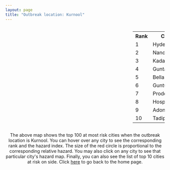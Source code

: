 ```yaml
---
layout: page
title: "Outbreak location: Kurnool"
---
```

<div style="width: 100%; overflow: auto;">
<div style="width: 75%; float: left;">
<div id="mapid">
<script src="https://buda-magenta.github.io/hazard_map/load_map.js"></script>

<script>
var marker_outbreak = L.marker([15.830925, 78.042537],{"autoPan": true}).addTo(map); marker_outbreak.bindTooltip("Kurnool").openTooltip();

var circle_1 = L.circle([17.388786, 78.461065], {"pane": "markerPane", "color": "red", "fill": true, "fillOpacity": 0.2, "fillRule": "evenodd", "lineCap": "round", "lineJoin": "round", "opacity": 1.0, "radius": 150540, "stroke": true, "weight": 3}).addTo(map);
circle_1.bindTooltip("Hyderabad<br>rank: 1<br>hazard index: 0.150541")
circle_1.bindPopup('<a href="https://buda-magenta.github.io/hazard_map/Hyderabad">Hyderabad</a>')

var circle_2 = L.circle([15.475377, 78.478558], {"pane": "markerPane", "color": "red", "fill": true, "fillOpacity": 0.2, "fillRule": "evenodd", "lineCap": "round", "lineJoin": "round", "opacity": 1.0, "radius": 49987, "stroke": true, "weight": 3}).addTo(map);
circle_2.bindTooltip("Nandyal<br>rank: 2<br>hazard index: 0.049987")
circle_2.bindPopup('<a href="https://buda-magenta.github.io/hazard_map/Nandyal">Nandyal</a>')

var circle_3 = L.circle([14.475294, 78.821686], {"pane": "markerPane", "color": "red", "fill": true, "fillOpacity": 0.2, "fillRule": "evenodd", "lineCap": "round", "lineJoin": "round", "opacity": 1.0, "radius": 38745, "stroke": true, "weight": 3}).addTo(map);
circle_3.bindTooltip("Kadapa<br>rank: 3<br>hazard index: 0.038746")
circle_3.bindPopup('<a href="https://buda-magenta.github.io/hazard_map/Kadapa">Kadapa</a>')

var circle_4 = L.circle([15.119651, 77.455290], {"pane": "markerPane", "color": "red", "fill": true, "fillOpacity": 0.2, "fillRule": "evenodd", "lineCap": "round", "lineJoin": "round", "opacity": 1.0, "radius": 34670, "stroke": true, "weight": 3}).addTo(map);
circle_4.bindTooltip("Guntakal<br>rank: 4<br>hazard index: 0.034670")
circle_4.bindPopup('<a href="https://buda-magenta.github.io/hazard_map/Guntakal">Guntakal</a>')

var circle_5 = L.circle([15.143395, 76.919388], {"pane": "markerPane", "color": "red", "fill": true, "fillOpacity": 0.2, "fillRule": "evenodd", "lineCap": "round", "lineJoin": "round", "opacity": 1.0, "radius": 14728, "stroke": true, "weight": 3}).addTo(map);
circle_5.bindTooltip("Bellary<br>rank: 5<br>hazard index: 0.014728")
circle_5.bindPopup('<a href="https://buda-magenta.github.io/hazard_map/Bellary">Bellary</a>')

var circle_6 = L.circle([16.291519, 80.454159], {"pane": "markerPane", "color": "red", "fill": true, "fillOpacity": 0.2, "fillRule": "evenodd", "lineCap": "round", "lineJoin": "round", "opacity": 1.0, "radius": 7791, "stroke": true, "weight": 3}).addTo(map);
circle_6.bindTooltip("Guntur<br>rank: 6<br>hazard index: 0.007791")
circle_6.bindPopup('<a href="https://buda-magenta.github.io/hazard_map/Guntur">Guntur</a>')

var circle_7 = L.circle([14.752266, 78.548552], {"pane": "markerPane", "color": "red", "fill": true, "fillOpacity": 0.2, "fillRule": "evenodd", "lineCap": "round", "lineJoin": "round", "opacity": 1.0, "radius": 7395, "stroke": true, "weight": 3}).addTo(map);
circle_7.bindTooltip("Proddatur<br>rank: 7<br>hazard index: 0.007396")
circle_7.bindPopup('<a href="https://buda-magenta.github.io/hazard_map/Proddatur">Proddatur</a>')

var circle_8 = L.circle([15.266493, 76.387230], {"pane": "markerPane", "color": "red", "fill": true, "fillOpacity": 0.2, "fillRule": "evenodd", "lineCap": "round", "lineJoin": "round", "opacity": 1.0, "radius": 7341, "stroke": true, "weight": 3}).addTo(map);
circle_8.bindTooltip("Hospet<br>rank: 8<br>hazard index: 0.007342")
circle_8.bindPopup('<a href="https://buda-magenta.github.io/hazard_map/Hospet">Hospet</a>')

var circle_9 = L.circle([15.631900, 77.275900], {"pane": "markerPane", "color": "red", "fill": true, "fillOpacity": 0.2, "fillRule": "evenodd", "lineCap": "round", "lineJoin": "round", "opacity": 1.0, "radius": 6691, "stroke": true, "weight": 3}).addTo(map);
circle_9.bindTooltip("Adoni<br>rank: 9<br>hazard index: 0.006692")
circle_9.bindPopup('<a href="https://buda-magenta.github.io/hazard_map/Adoni">Adoni</a>')

var circle_10 = L.circle([14.906956, 78.009707], {"pane": "markerPane", "color": "red", "fill": true, "fillOpacity": 0.2, "fillRule": "evenodd", "lineCap": "round", "lineJoin": "round", "opacity": 1.0, "radius": 5769, "stroke": true, "weight": 3}).addTo(map);
circle_10.bindTooltip("Tadipatri<br>rank: 10<br>hazard index: 0.005769")
circle_10.bindPopup('<a href="https://buda-magenta.github.io/hazard_map/Tadipatri">Tadipatri</a>')

var circle_11 = L.circle([13.631637, 79.423171], {"pane": "markerPane", "color": "red", "fill": true, "fillOpacity": 0.2, "fillRule": "evenodd", "lineCap": "round", "lineJoin": "round", "opacity": 1.0, "radius": 5391, "stroke": true, "weight": 3}).addTo(map);
circle_11.bindTooltip("Tirupati<br>rank: 11<br>hazard index: 0.005392")
circle_11.bindPopup('<a href="https://buda-magenta.github.io/hazard_map/Tirupati">Tirupati</a>')

var circle_12 = L.circle([16.743454, 77.992319], {"pane": "markerPane", "color": "red", "fill": true, "fillOpacity": 0.2, "fillRule": "evenodd", "lineCap": "round", "lineJoin": "round", "opacity": 1.0, "radius": 5125, "stroke": true, "weight": 3}).addTo(map);
circle_12.bindTooltip("Mahbubnagar<br>rank: 12<br>hazard index: 0.005126")
circle_12.bindPopup('<a href="https://buda-magenta.github.io/hazard_map/Mahbubnagar">Mahbubnagar</a>')

var circle_13 = L.circle([12.979120, 77.591300], {"pane": "markerPane", "color": "red", "fill": true, "fillOpacity": 0.2, "fillRule": "evenodd", "lineCap": "round", "lineJoin": "round", "opacity": 1.0, "radius": 5119, "stroke": true, "weight": 3}).addTo(map);
circle_13.bindTooltip("Bangalore<br>rank: 13<br>hazard index: 0.005119")
circle_13.bindPopup('<a href="https://buda-magenta.github.io/hazard_map/Bangalore">Bangalore</a>')

var circle_14 = L.circle([14.654623, 77.556260], {"pane": "markerPane", "color": "red", "fill": true, "fillOpacity": 0.2, "fillRule": "evenodd", "lineCap": "round", "lineJoin": "round", "opacity": 1.0, "radius": 3892, "stroke": true, "weight": 3}).addTo(map);
circle_14.bindTooltip("Anantapur<br>rank: 14<br>hazard index: 0.003892")
circle_14.bindPopup('<a href="https://buda-magenta.github.io/hazard_map/Anantapur">Anantapur</a>')

var circle_15 = L.circle([15.431506, 76.532774], {"pane": "markerPane", "color": "red", "fill": true, "fillOpacity": 0.2, "fillRule": "evenodd", "lineCap": "round", "lineJoin": "round", "opacity": 1.0, "radius": 3522, "stroke": true, "weight": 3}).addTo(map);
circle_15.bindTooltip("Gangawati<br>rank: 15<br>hazard index: 0.003523")
circle_15.bindPopup('<a href="https://buda-magenta.github.io/hazard_map/Gangawati">Gangawati</a>')

var circle_16 = L.circle([17.980609, 79.598212], {"pane": "markerPane", "color": "red", "fill": true, "fillOpacity": 0.2, "fillRule": "evenodd", "lineCap": "round", "lineJoin": "round", "opacity": 1.0, "radius": 3287, "stroke": true, "weight": 3}).addTo(map);
circle_16.bindTooltip("Warangal<br>rank: 16<br>hazard index: 0.003287")
circle_16.bindPopup('<a href="https://buda-magenta.github.io/hazard_map/Warangal">Warangal</a>')

var circle_17 = L.circle([19.075990, 72.877393], {"pane": "markerPane", "color": "red", "fill": true, "fillOpacity": 0.2, "fillRule": "evenodd", "lineCap": "round", "lineJoin": "round", "opacity": 1.0, "radius": 3022, "stroke": true, "weight": 3}).addTo(map);
circle_17.bindTooltip("Mumbai<br>rank: 17<br>hazard index: 0.003022")
circle_17.bindPopup('<a href="https://buda-magenta.github.io/hazard_map/Mumbai">Mumbai</a>')

var circle_18 = L.circle([17.166667, 77.083333], {"pane": "markerPane", "color": "red", "fill": true, "fillOpacity": 0.2, "fillRule": "evenodd", "lineCap": "round", "lineJoin": "round", "opacity": 1.0, "radius": 2900, "stroke": true, "weight": 3}).addTo(map);
circle_18.bindTooltip("Gulbarga<br>rank: 18<br>hazard index: 0.002900")
circle_18.bindPopup('<a href="https://buda-magenta.github.io/hazard_map/Gulbarga">Gulbarga</a>')

var circle_19 = L.circle([13.083694, 80.270186], {"pane": "markerPane", "color": "red", "fill": true, "fillOpacity": 0.2, "fillRule": "evenodd", "lineCap": "round", "lineJoin": "round", "opacity": 1.0, "radius": 2692, "stroke": true, "weight": 3}).addTo(map);
circle_19.bindTooltip("Chennai<br>rank: 19<br>hazard index: 0.002693")
circle_19.bindPopup('<a href="https://buda-magenta.github.io/hazard_map/Chennai">Chennai</a>')

var circle_20 = L.circle([16.508759, 80.618510], {"pane": "markerPane", "color": "red", "fill": true, "fillOpacity": 0.2, "fillRule": "evenodd", "lineCap": "round", "lineJoin": "round", "opacity": 1.0, "radius": 2673, "stroke": true, "weight": 3}).addTo(map);
circle_20.bindTooltip("Vijayawada<br>rank: 20<br>hazard index: 0.002674")
circle_20.bindPopup('<a href="https://buda-magenta.github.io/hazard_map/Vijayawada">Vijayawada</a>')

var circle_21 = L.circle([16.083333, 77.166667], {"pane": "markerPane", "color": "red", "fill": true, "fillOpacity": 0.2, "fillRule": "evenodd", "lineCap": "round", "lineJoin": "round", "opacity": 1.0, "radius": 2648, "stroke": true, "weight": 3}).addTo(map);
circle_21.bindTooltip("Raichur<br>rank: 21<br>hazard index: 0.002648")
circle_21.bindPopup('<a href="https://buda-magenta.github.io/hazard_map/Raichur">Raichur</a>')

var circle_22 = L.circle([28.651718, 77.221939], {"pane": "markerPane", "color": "red", "fill": true, "fillOpacity": 0.2, "fillRule": "evenodd", "lineCap": "round", "lineJoin": "round", "opacity": 1.0, "radius": 2604, "stroke": true, "weight": 3}).addTo(map);
circle_22.bindTooltip("Delhi<br>rank: 22<br>hazard index: 0.002605")
circle_22.bindPopup('<a href="https://buda-magenta.github.io/hazard_map/Delhi">Delhi</a>')

var circle_23 = L.circle([26.055318, 82.993139], {"pane": "markerPane", "color": "red", "fill": true, "fillOpacity": 0.2, "fillRule": "evenodd", "lineCap": "round", "lineJoin": "round", "opacity": 1.0, "radius": 2520, "stroke": true, "weight": 3}).addTo(map);
circle_23.bindTooltip("Nizamabad<br>rank: 23<br>hazard index: 0.002521")
circle_23.bindPopup('<a href="https://buda-magenta.github.io/hazard_map/Nizamabad">Nizamabad</a>')

var circle_24 = L.circle([14.422347, 77.720069], {"pane": "markerPane", "color": "red", "fill": true, "fillOpacity": 0.2, "fillRule": "evenodd", "lineCap": "round", "lineJoin": "round", "opacity": 1.0, "radius": 2080, "stroke": true, "weight": 3}).addTo(map);
circle_24.bindTooltip("Dharmavaram<br>rank: 24<br>hazard index: 0.002081")
circle_24.bindPopup('<a href="https://buda-magenta.github.io/hazard_map/Dharmavaram">Dharmavaram</a>')

var circle_25 = L.circle([17.723128, 83.301284], {"pane": "markerPane", "color": "red", "fill": true, "fillOpacity": 0.2, "fillRule": "evenodd", "lineCap": "round", "lineJoin": "round", "opacity": 1.0, "radius": 2059, "stroke": true, "weight": 3}).addTo(map);
circle_25.bindTooltip("Visakhapatnam<br>rank: 25<br>hazard index: 0.002059")
circle_25.bindPopup('<a href="https://buda-magenta.github.io/hazard_map/Visakhapatnam">Visakhapatnam</a>')

var circle_26 = L.circle([18.761516, 79.478785], {"pane": "markerPane", "color": "red", "fill": true, "fillOpacity": 0.2, "fillRule": "evenodd", "lineCap": "round", "lineJoin": "round", "opacity": 1.0, "radius": 1827, "stroke": true, "weight": 3}).addTo(map);
circle_26.bindTooltip("Ramagundam<br>rank: 26<br>hazard index: 0.001827")
circle_26.bindPopup('<a href="https://buda-magenta.github.io/hazard_map/Ramagundam">Ramagundam</a>')

var circle_27 = L.circle([14.449372, 79.987376], {"pane": "markerPane", "color": "red", "fill": true, "fillOpacity": 0.2, "fillRule": "evenodd", "lineCap": "round", "lineJoin": "round", "opacity": 1.0, "radius": 1733, "stroke": true, "weight": 3}).addTo(map);
circle_27.bindTooltip("Nellore<br>rank: 27<br>hazard index: 0.001733")
circle_27.bindPopup('<a href="https://buda-magenta.github.io/hazard_map/Nellore">Nellore</a>')

var circle_28 = L.circle([16.857964, 79.217494], {"pane": "markerPane", "color": "red", "fill": true, "fillOpacity": 0.2, "fillRule": "evenodd", "lineCap": "round", "lineJoin": "round", "opacity": 1.0, "radius": 1650, "stroke": true, "weight": 3}).addTo(map);
circle_28.bindTooltip("Nalgonda<br>rank: 28<br>hazard index: 0.001651")
circle_28.bindPopup('<a href="https://buda-magenta.github.io/hazard_map/Nalgonda">Nalgonda</a>')

var circle_29 = L.circle([17.910400, 77.519900], {"pane": "markerPane", "color": "red", "fill": true, "fillOpacity": 0.2, "fillRule": "evenodd", "lineCap": "round", "lineJoin": "round", "opacity": 1.0, "radius": 1500, "stroke": true, "weight": 3}).addTo(map);
circle_29.bindTooltip("Bidar<br>rank: 29<br>hazard index: 0.001500")
circle_29.bindPopup('<a href="https://buda-magenta.github.io/hazard_map/Bidar">Bidar</a>')

var circle_30 = L.circle([16.238924, 80.047288], {"pane": "markerPane", "color": "red", "fill": true, "fillOpacity": 0.2, "fillRule": "evenodd", "lineCap": "round", "lineJoin": "round", "opacity": 1.0, "radius": 1391, "stroke": true, "weight": 3}).addTo(map);
circle_30.bindTooltip("Narasaraopet<br>rank: 30<br>hazard index: 0.001391")
circle_30.bindPopup('<a href="https://buda-magenta.github.io/hazard_map/Narasaraopet">Narasaraopet</a>')

var circle_31 = L.circle([13.160105, 79.155551], {"pane": "markerPane", "color": "red", "fill": true, "fillOpacity": 0.2, "fillRule": "evenodd", "lineCap": "round", "lineJoin": "round", "opacity": 1.0, "radius": 1288, "stroke": true, "weight": 3}).addTo(map);
circle_31.bindTooltip("Chittoor<br>rank: 31<br>hazard index: 0.001288")
circle_31.bindPopup('<a href="https://buda-magenta.github.io/hazard_map/Chittoor">Chittoor</a>')

var circle_32 = L.circle([19.169335, 77.311013], {"pane": "markerPane", "color": "red", "fill": true, "fillOpacity": 0.2, "fillRule": "evenodd", "lineCap": "round", "lineJoin": "round", "opacity": 1.0, "radius": 1277, "stroke": true, "weight": 3}).addTo(map);
circle_32.bindTooltip("Nanded Waghala<br>rank: 32<br>hazard index: 0.001278")
circle_32.bindPopup('<a href="https://buda-magenta.github.io/hazard_map/Nanded_Waghala">Nanded Waghala</a>')

var circle_33 = L.circle([15.426365, 75.630079], {"pane": "markerPane", "color": "red", "fill": true, "fillOpacity": 0.2, "fillRule": "evenodd", "lineCap": "round", "lineJoin": "round", "opacity": 1.0, "radius": 1277, "stroke": true, "weight": 3}).addTo(map);
circle_33.bindTooltip("Gadag<br>rank: 33<br>hazard index: 0.001277")
circle_33.bindPopup('<a href="https://buda-magenta.github.io/hazard_map/Gadag">Gadag</a>')

var circle_34 = L.circle([16.870988, 79.561398], {"pane": "markerPane", "color": "red", "fill": true, "fillOpacity": 0.2, "fillRule": "evenodd", "lineCap": "round", "lineJoin": "round", "opacity": 1.0, "radius": 1268, "stroke": true, "weight": 3}).addTo(map);
circle_34.bindTooltip("Miryalaguda<br>rank: 34<br>hazard index: 0.001268")
circle_34.bindPopup('<a href="https://buda-magenta.github.io/hazard_map/Miryalaguda">Miryalaguda</a>')

var circle_35 = L.circle([22.541418, 88.357691], {"pane": "markerPane", "color": "red", "fill": true, "fillOpacity": 0.2, "fillRule": "evenodd", "lineCap": "round", "lineJoin": "round", "opacity": 1.0, "radius": 1230, "stroke": true, "weight": 3}).addTo(map);
circle_35.bindTooltip("Kolkata<br>rank: 35<br>hazard index: 0.001231")
circle_35.bindPopup('<a href="https://buda-magenta.github.io/hazard_map/Kolkata">Kolkata</a>')

var circle_36 = L.circle([16.094950, 80.165878], {"pane": "markerPane", "color": "red", "fill": true, "fillOpacity": 0.2, "fillRule": "evenodd", "lineCap": "round", "lineJoin": "round", "opacity": 1.0, "radius": 1214, "stroke": true, "weight": 3}).addTo(map);
circle_36.bindTooltip("Chilakaluripet<br>rank: 36<br>hazard index: 0.001215")
circle_36.bindPopup('<a href="https://buda-magenta.github.io/hazard_map/Chilakaluripet">Chilakaluripet</a>')

var circle_37 = L.circle([18.521428, 73.854454], {"pane": "markerPane", "color": "red", "fill": true, "fillOpacity": 0.2, "fillRule": "evenodd", "lineCap": "round", "lineJoin": "round", "opacity": 1.0, "radius": 1052, "stroke": true, "weight": 3}).addTo(map);
circle_37.bindTooltip("Pune<br>rank: 37<br>hazard index: 0.001053")
circle_37.bindPopup('<a href="https://buda-magenta.github.io/hazard_map/Pune">Pune</a>')

var circle_38 = L.circle([18.434644, 79.132265], {"pane": "markerPane", "color": "red", "fill": true, "fillOpacity": 0.2, "fillRule": "evenodd", "lineCap": "round", "lineJoin": "round", "opacity": 1.0, "radius": 953, "stroke": true, "weight": 3}).addTo(map);
circle_38.bindTooltip("Karimnagar<br>rank: 38<br>hazard index: 0.000953")
circle_38.bindPopup('<a href="https://buda-magenta.github.io/hazard_map/Karimnagar">Karimnagar</a>')

var circle_39 = L.circle([17.849907, 75.276320], {"pane": "markerPane", "color": "red", "fill": true, "fillOpacity": 0.2, "fillRule": "evenodd", "lineCap": "round", "lineJoin": "round", "opacity": 1.0, "radius": 783, "stroke": true, "weight": 3}).addTo(map);
circle_39.bindTooltip("Solapur<br>rank: 39<br>hazard index: 0.000784")
circle_39.bindPopup('<a href="https://buda-magenta.github.io/hazard_map/Solapur">Solapur</a>')

var circle_40 = L.circle([16.237773, 80.646422], {"pane": "markerPane", "color": "red", "fill": true, "fillOpacity": 0.2, "fillRule": "evenodd", "lineCap": "round", "lineJoin": "round", "opacity": 1.0, "radius": 778, "stroke": true, "weight": 3}).addTo(map);
circle_40.bindTooltip("Tenali<br>rank: 40<br>hazard index: 0.000778")
circle_40.bindPopup('<a href="https://buda-magenta.github.io/hazard_map/Tenali">Tenali</a>')

var circle_41 = L.circle([13.573260, 78.479146], {"pane": "markerPane", "color": "red", "fill": true, "fillOpacity": 0.2, "fillRule": "evenodd", "lineCap": "round", "lineJoin": "round", "opacity": 1.0, "radius": 762, "stroke": true, "weight": 3}).addTo(map);
circle_41.bindTooltip("Madanapalle<br>rank: 41<br>hazard index: 0.000763")
circle_41.bindPopup('<a href="https://buda-magenta.github.io/hazard_map/Madanapalle">Madanapalle</a>')

var circle_42 = L.circle([19.290314, 76.602903], {"pane": "markerPane", "color": "red", "fill": true, "fillOpacity": 0.2, "fillRule": "evenodd", "lineCap": "round", "lineJoin": "round", "opacity": 1.0, "radius": 701, "stroke": true, "weight": 3}).addTo(map);
circle_42.bindTooltip("Parbhani<br>rank: 42<br>hazard index: 0.000701")
circle_42.bindPopup('<a href="https://buda-magenta.github.io/hazard_map/Parbhani">Parbhani</a>')

var circle_43 = L.circle([17.500000, 80.333333], {"pane": "markerPane", "color": "red", "fill": true, "fillOpacity": 0.2, "fillRule": "evenodd", "lineCap": "round", "lineJoin": "round", "opacity": 1.0, "radius": 681, "stroke": true, "weight": 3}).addTo(map);
circle_43.bindTooltip("Khammam<br>rank: 43<br>hazard index: 0.000682")
circle_43.bindPopup('<a href="https://buda-magenta.github.io/hazard_map/Khammam">Khammam</a>')

var circle_44 = L.circle([20.266777, 85.843559], {"pane": "markerPane", "color": "red", "fill": true, "fillOpacity": 0.2, "fillRule": "evenodd", "lineCap": "round", "lineJoin": "round", "opacity": 1.0, "radius": 629, "stroke": true, "weight": 3}).addTo(map);
circle_44.bindTooltip("Bhubaneswar<br>rank: 44<br>hazard index: 0.000630")
circle_44.bindPopup('<a href="https://buda-magenta.github.io/hazard_map/Bhubaneswar">Bhubaneswar</a>')

var circle_45 = L.circle([23.021624, 72.579707], {"pane": "markerPane", "color": "red", "fill": true, "fillOpacity": 0.2, "fillRule": "evenodd", "lineCap": "round", "lineJoin": "round", "opacity": 1.0, "radius": 607, "stroke": true, "weight": 3}).addTo(map);
circle_45.bindTooltip("Ahmedabad<br>rank: 45<br>hazard index: 0.000607")
circle_45.bindPopup('<a href="https://buda-magenta.github.io/hazard_map/Ahmedabad">Ahmedabad</a>')

var circle_46 = L.circle([11.664300, 78.146000], {"pane": "markerPane", "color": "red", "fill": true, "fillOpacity": 0.2, "fillRule": "evenodd", "lineCap": "round", "lineJoin": "round", "opacity": 1.0, "radius": 596, "stroke": true, "weight": 3}).addTo(map);
circle_46.bindTooltip("Salem<br>rank: 46<br>hazard index: 0.000597")
circle_46.bindPopup('<a href="https://buda-magenta.github.io/hazard_map/Salem">Salem</a>')

var circle_47 = L.circle([17.005045, 81.780473], {"pane": "markerPane", "color": "red", "fill": true, "fillOpacity": 0.2, "fillRule": "evenodd", "lineCap": "round", "lineJoin": "round", "opacity": 1.0, "radius": 584, "stroke": true, "weight": 3}).addTo(map);
circle_47.bindTooltip("Rajahmundry<br>rank: 47<br>hazard index: 0.000585")
circle_47.bindPopup('<a href="https://buda-magenta.github.io/hazard_map/Rajahmundry">Rajahmundry</a>')

var circle_48 = L.circle([15.398403, 73.812918], {"pane": "markerPane", "color": "red", "fill": true, "fillOpacity": 0.2, "fillRule": "evenodd", "lineCap": "round", "lineJoin": "round", "opacity": 1.0, "radius": 483, "stroke": true, "weight": 3}).addTo(map);
circle_48.bindTooltip("Vasco Da Gama<br>rank: 48<br>hazard index: 0.000484")
circle_48.bindPopup('<a href="https://buda-magenta.github.io/hazard_map/Vasco_Da_Gama">Vasco Da Gama</a>')

var circle_49 = L.circle([14.226644, 76.400512], {"pane": "markerPane", "color": "red", "fill": true, "fillOpacity": 0.2, "fillRule": "evenodd", "lineCap": "round", "lineJoin": "round", "opacity": 1.0, "radius": 483, "stroke": true, "weight": 3}).addTo(map);
circle_49.bindTooltip("Chitradurga<br>rank: 49<br>hazard index: 0.000483")
circle_49.bindPopup('<a href="https://buda-magenta.github.io/hazard_map/Chitradurga">Chitradurga</a>')

var circle_50 = L.circle([9.926115, 78.114098], {"pane": "markerPane", "color": "red", "fill": true, "fillOpacity": 0.2, "fillRule": "evenodd", "lineCap": "round", "lineJoin": "round", "opacity": 1.0, "radius": 471, "stroke": true, "weight": 3}).addTo(map);
circle_50.bindTooltip("Madurai<br>rank: 50<br>hazard index: 0.000471")
circle_50.bindPopup('<a href="https://buda-magenta.github.io/hazard_map/Madurai">Madurai</a>')

var circle_51 = L.circle([21.149813, 79.082056], {"pane": "markerPane", "color": "red", "fill": true, "fillOpacity": 0.2, "fillRule": "evenodd", "lineCap": "round", "lineJoin": "round", "opacity": 1.0, "radius": 456, "stroke": true, "weight": 3}).addTo(map);
circle_51.bindTooltip("Nagpur<br>rank: 51<br>hazard index: 0.000456")
circle_51.bindPopup('<a href="https://buda-magenta.github.io/hazard_map/Nagpur">Nagpur</a>')

var circle_52 = L.circle([19.918233, 75.868625], {"pane": "markerPane", "color": "red", "fill": true, "fillOpacity": 0.2, "fillRule": "evenodd", "lineCap": "round", "lineJoin": "round", "opacity": 1.0, "radius": 445, "stroke": true, "weight": 3}).addTo(map);
circle_52.bindTooltip("Jalna<br>rank: 52<br>hazard index: 0.000446")
circle_52.bindPopup('<a href="https://buda-magenta.github.io/hazard_map/Jalna">Jalna</a>')

var circle_53 = L.circle([26.915458, 75.818982], {"pane": "markerPane", "color": "red", "fill": true, "fillOpacity": 0.2, "fillRule": "evenodd", "lineCap": "round", "lineJoin": "round", "opacity": 1.0, "radius": 442, "stroke": true, "weight": 3}).addTo(map);
circle_53.bindTooltip("Jaipur<br>rank: 53<br>hazard index: 0.000442")
circle_53.bindPopup('<a href="https://buda-magenta.github.io/hazard_map/Jaipur">Jaipur</a>')

var circle_54 = L.circle([15.351838, 75.137985], {"pane": "markerPane", "color": "red", "fill": true, "fillOpacity": 0.2, "fillRule": "evenodd", "lineCap": "round", "lineJoin": "round", "opacity": 1.0, "radius": 437, "stroke": true, "weight": 3}).addTo(map);
circle_54.bindTooltip("Hubli<br>rank: 54<br>hazard index: 0.000438")
circle_54.bindPopup('<a href="https://buda-magenta.github.io/hazard_map/Hubli">Hubli</a>')

var circle_55 = L.circle([9.931308, 76.267414], {"pane": "markerPane", "color": "red", "fill": true, "fillOpacity": 0.2, "fillRule": "evenodd", "lineCap": "round", "lineJoin": "round", "opacity": 1.0, "radius": 428, "stroke": true, "weight": 3}).addTo(map);
circle_55.bindTooltip("Kochi<br>rank: 55<br>hazard index: 0.000429")
circle_55.bindPopup('<a href="https://buda-magenta.github.io/hazard_map/Kochi">Kochi</a>')

var circle_56 = L.circle([18.437436, 77.110521], {"pane": "markerPane", "color": "red", "fill": true, "fillOpacity": 0.2, "fillRule": "evenodd", "lineCap": "round", "lineJoin": "round", "opacity": 1.0, "radius": 424, "stroke": true, "weight": 3}).addTo(map);
circle_56.bindTooltip("Udgir<br>rank: 56<br>hazard index: 0.000424")
circle_56.bindPopup('<a href="https://buda-magenta.github.io/hazard_map/Udgir">Udgir</a>')

var circle_57 = L.circle([15.507555, 80.060800], {"pane": "markerPane", "color": "red", "fill": true, "fillOpacity": 0.2, "fillRule": "evenodd", "lineCap": "round", "lineJoin": "round", "opacity": 1.0, "radius": 413, "stroke": true, "weight": 3}).addTo(map);
circle_57.bindTooltip("Ongole<br>rank: 57<br>hazard index: 0.000414")
circle_57.bindPopup('<a href="https://buda-magenta.github.io/hazard_map/Ongole">Ongole</a>')

var circle_58 = L.circle([20.843512, 75.525927], {"pane": "markerPane", "color": "red", "fill": true, "fillOpacity": 0.2, "fillRule": "evenodd", "lineCap": "round", "lineJoin": "round", "opacity": 1.0, "radius": 406, "stroke": true, "weight": 3}).addTo(map);
circle_58.bindTooltip("Jalgaon<br>rank: 58<br>hazard index: 0.000406")
circle_58.bindPopup('<a href="https://buda-magenta.github.io/hazard_map/Jalgaon">Jalgaon</a>')

var circle_59 = L.circle([25.335649, 83.007629], {"pane": "markerPane", "color": "red", "fill": true, "fillOpacity": 0.2, "fillRule": "evenodd", "lineCap": "round", "lineJoin": "round", "opacity": 1.0, "radius": 344, "stroke": true, "weight": 3}).addTo(map);
circle_59.bindTooltip("Varanasi<br>rank: 59<br>hazard index: 0.000344")
circle_59.bindPopup('<a href="https://buda-magenta.github.io/hazard_map/Varanasi">Varanasi</a>')

var circle_60 = L.circle([21.237947, 81.633683], {"pane": "markerPane", "color": "red", "fill": true, "fillOpacity": 0.2, "fillRule": "evenodd", "lineCap": "round", "lineJoin": "round", "opacity": 1.0, "radius": 336, "stroke": true, "weight": 3}).addTo(map);
circle_60.bindTooltip("Raipur<br>rank: 60<br>hazard index: 0.000337")
circle_60.bindPopup('<a href="https://buda-magenta.github.io/hazard_map/Raipur">Raipur</a>')

var circle_61 = L.circle([11.001812, 76.962843], {"pane": "markerPane", "color": "red", "fill": true, "fillOpacity": 0.2, "fillRule": "evenodd", "lineCap": "round", "lineJoin": "round", "opacity": 1.0, "radius": 311, "stroke": true, "weight": 3}).addTo(map);
circle_61.bindTooltip("Coimbatore<br>rank: 61<br>hazard index: 0.000311")
circle_61.bindPopup('<a href="https://buda-magenta.github.io/hazard_map/Coimbatore">Coimbatore</a>')

var circle_62 = L.circle([18.793568, 80.815939], {"pane": "markerPane", "color": "red", "fill": true, "fillOpacity": 0.2, "fillRule": "evenodd", "lineCap": "round", "lineJoin": "round", "opacity": 1.0, "radius": 310, "stroke": true, "weight": 3}).addTo(map);
circle_62.bindTooltip("Bijapur<br>rank: 62<br>hazard index: 0.000311")
circle_62.bindPopup('<a href="https://buda-magenta.github.io/hazard_map/Bijapur">Bijapur</a>')

var circle_63 = L.circle([13.826383, 77.493772], {"pane": "markerPane", "color": "red", "fill": true, "fillOpacity": 0.2, "fillRule": "evenodd", "lineCap": "round", "lineJoin": "round", "opacity": 1.0, "radius": 296, "stroke": true, "weight": 3}).addTo(map);
circle_63.bindTooltip("Hindupur<br>rank: 63<br>hazard index: 0.000296")
circle_63.bindPopup('<a href="https://buda-magenta.github.io/hazard_map/Hindupur">Hindupur</a>')

var circle_64 = L.circle([16.676135, 81.170868], {"pane": "markerPane", "color": "red", "fill": true, "fillOpacity": 0.2, "fillRule": "evenodd", "lineCap": "round", "lineJoin": "round", "opacity": 1.0, "radius": 285, "stroke": true, "weight": 3}).addTo(map);
circle_64.bindTooltip("Eluru<br>rank: 64<br>hazard index: 0.000285")
circle_64.bindPopup('<a href="https://buda-magenta.github.io/hazard_map/Eluru">Eluru</a>')

var circle_65 = L.circle([26.838100, 80.934600], {"pane": "markerPane", "color": "red", "fill": true, "fillOpacity": 0.2, "fillRule": "evenodd", "lineCap": "round", "lineJoin": "round", "opacity": 1.0, "radius": 268, "stroke": true, "weight": 3}).addTo(map);
circle_65.bindTooltip("Lucknow<br>rank: 65<br>hazard index: 0.000269")
circle_65.bindPopup('<a href="https://buda-magenta.github.io/hazard_map/Lucknow">Lucknow</a>')

var circle_66 = L.circle([25.531031, 78.652689], {"pane": "markerPane", "color": "red", "fill": true, "fillOpacity": 0.2, "fillRule": "evenodd", "lineCap": "round", "lineJoin": "round", "opacity": 1.0, "radius": 258, "stroke": true, "weight": 3}).addTo(map);
circle_66.bindTooltip("Jhansi<br>rank: 66<br>hazard index: 0.000259")
circle_66.bindPopup('<a href="https://buda-magenta.github.io/hazard_map/Jhansi">Jhansi</a>')

var circle_67 = L.circle([12.305183, 76.655361], {"pane": "markerPane", "color": "red", "fill": true, "fillOpacity": 0.2, "fillRule": "evenodd", "lineCap": "round", "lineJoin": "round", "opacity": 1.0, "radius": 240, "stroke": true, "weight": 3}).addTo(map);
circle_67.bindTooltip("Mysore<br>rank: 67<br>hazard index: 0.000241")
circle_67.bindPopup('<a href="https://buda-magenta.github.io/hazard_map/Mysore">Mysore</a>')

var circle_68 = L.circle([14.466127, 75.920636], {"pane": "markerPane", "color": "red", "fill": true, "fillOpacity": 0.2, "fillRule": "evenodd", "lineCap": "round", "lineJoin": "round", "opacity": 1.0, "radius": 237, "stroke": true, "weight": 3}).addTo(map);
circle_68.bindTooltip("Davanagere<br>rank: 68<br>hazard index: 0.000237")
circle_68.bindPopup('<a href="https://buda-magenta.github.io/hazard_map/Davanagere">Davanagere</a>')

var circle_69 = L.circle([22.720362, 75.868200], {"pane": "markerPane", "color": "red", "fill": true, "fillOpacity": 0.2, "fillRule": "evenodd", "lineCap": "round", "lineJoin": "round", "opacity": 1.0, "radius": 222, "stroke": true, "weight": 3}).addTo(map);
circle_69.bindTooltip("Indore<br>rank: 69<br>hazard index: 0.000223")
circle_69.bindPopup('<a href="https://buda-magenta.github.io/hazard_map/Indore">Indore</a>')

var circle_70 = L.circle([23.370035, 85.325013], {"pane": "markerPane", "color": "red", "fill": true, "fillOpacity": 0.2, "fillRule": "evenodd", "lineCap": "round", "lineJoin": "round", "opacity": 1.0, "radius": 187, "stroke": true, "weight": 3}).addTo(map);
circle_70.bindTooltip("Ranchi<br>rank: 70<br>hazard index: 0.000187")
circle_70.bindPopup('<a href="https://buda-magenta.github.io/hazard_map/Ranchi">Ranchi</a>')

var circle_71 = L.circle([10.804973, 78.687030], {"pane": "markerPane", "color": "red", "fill": true, "fillOpacity": 0.2, "fillRule": "evenodd", "lineCap": "round", "lineJoin": "round", "opacity": 1.0, "radius": 184, "stroke": true, "weight": 3}).addTo(map);
circle_71.bindTooltip("Tiruchirappalli<br>rank: 71<br>hazard index: 0.000184")
circle_71.bindPopup('<a href="https://buda-magenta.github.io/hazard_map/Tiruchirappalli">Tiruchirappalli</a>')

var circle_72 = L.circle([19.194329, 72.970178], {"pane": "markerPane", "color": "red", "fill": true, "fillOpacity": 0.2, "fillRule": "evenodd", "lineCap": "round", "lineJoin": "round", "opacity": 1.0, "radius": 183, "stroke": true, "weight": 3}).addTo(map);
circle_72.bindTooltip("Thane<br>rank: 72<br>hazard index: 0.000184")
circle_72.bindPopup('<a href="https://buda-magenta.github.io/hazard_map/Thane">Thane</a>')

var circle_73 = L.circle([21.170200, 72.831100], {"pane": "markerPane", "color": "red", "fill": true, "fillOpacity": 0.2, "fillRule": "evenodd", "lineCap": "round", "lineJoin": "round", "opacity": 1.0, "radius": 169, "stroke": true, "weight": 3}).addTo(map);
circle_73.bindTooltip("Surat<br>rank: 73<br>hazard index: 0.000170")
circle_73.bindPopup('<a href="https://buda-magenta.github.io/hazard_map/Surat">Surat</a>')

var circle_74 = L.circle([13.932609, 75.574978], {"pane": "markerPane", "color": "red", "fill": true, "fillOpacity": 0.2, "fillRule": "evenodd", "lineCap": "round", "lineJoin": "round", "opacity": 1.0, "radius": 157, "stroke": true, "weight": 3}).addTo(map);
circle_74.bindTooltip("Shimoga<br>rank: 74<br>hazard index: 0.000157")
circle_74.bindPopup('<a href="https://buda-magenta.github.io/hazard_map/Shimoga">Shimoga</a>')

var circle_75 = L.circle([16.432998, 80.993715], {"pane": "markerPane", "color": "red", "fill": true, "fillOpacity": 0.2, "fillRule": "evenodd", "lineCap": "round", "lineJoin": "round", "opacity": 1.0, "radius": 151, "stroke": true, "weight": 3}).addTo(map);
circle_75.bindTooltip("Gudivada<br>rank: 75<br>hazard index: 0.000151")
circle_75.bindPopup('<a href="https://buda-magenta.github.io/hazard_map/Gudivada">Gudivada</a>')

var circle_76 = L.circle([23.258486, 77.401989], {"pane": "markerPane", "color": "red", "fill": true, "fillOpacity": 0.2, "fillRule": "evenodd", "lineCap": "round", "lineJoin": "round", "opacity": 1.0, "radius": 146, "stroke": true, "weight": 3}).addTo(map);
circle_76.bindTooltip("Bhopal<br>rank: 76<br>hazard index: 0.000147")
circle_76.bindPopup('<a href="https://buda-magenta.github.io/hazard_map/Bhopal">Bhopal</a>')

var circle_77 = L.circle([8.576971, 77.050125], {"pane": "markerPane", "color": "red", "fill": true, "fillOpacity": 0.2, "fillRule": "evenodd", "lineCap": "round", "lineJoin": "round", "opacity": 1.0, "radius": 138, "stroke": true, "weight": 3}).addTo(map);
circle_77.bindTooltip("Thiruvananthapuram<br>rank: 77<br>hazard index: 0.000138")
circle_77.bindPopup('<a href="https://buda-magenta.github.io/hazard_map/Thiruvananthapuram">Thiruvananthapuram</a>')

var circle_78 = L.circle([23.160894, 79.949770], {"pane": "markerPane", "color": "red", "fill": true, "fillOpacity": 0.2, "fillRule": "evenodd", "lineCap": "round", "lineJoin": "round", "opacity": 1.0, "radius": 135, "stroke": true, "weight": 3}).addTo(map);
circle_78.bindTooltip("Jabalpur<br>rank: 78<br>hazard index: 0.000135")
circle_78.bindPopup('<a href="https://buda-magenta.github.io/hazard_map/Jabalpur">Jabalpur</a>')

var circle_79 = L.circle([20.761862, 77.192172], {"pane": "markerPane", "color": "red", "fill": true, "fillOpacity": 0.2, "fillRule": "evenodd", "lineCap": "round", "lineJoin": "round", "opacity": 1.0, "radius": 131, "stroke": true, "weight": 3}).addTo(map);
circle_79.bindTooltip("Akola<br>rank: 79<br>hazard index: 0.000132")
circle_79.bindPopup('<a href="https://buda-magenta.github.io/hazard_map/Akola">Akola</a>')

var circle_80 = L.circle([13.340077, 77.100621], {"pane": "markerPane", "color": "red", "fill": true, "fillOpacity": 0.2, "fillRule": "evenodd", "lineCap": "round", "lineJoin": "round", "opacity": 1.0, "radius": 130, "stroke": true, "weight": 3}).addTo(map);
circle_80.bindTooltip("Tumkur<br>rank: 80<br>hazard index: 0.000131")
circle_80.bindPopup('<a href="https://buda-magenta.github.io/hazard_map/Tumkur">Tumkur</a>')

var circle_81 = L.circle([26.180598, 91.753943], {"pane": "markerPane", "color": "red", "fill": true, "fillOpacity": 0.2, "fillRule": "evenodd", "lineCap": "round", "lineJoin": "round", "opacity": 1.0, "radius": 120, "stroke": true, "weight": 3}).addTo(map);
circle_81.bindTooltip("Guwahati<br>rank: 81<br>hazard index: 0.000121")
circle_81.bindPopup('<a href="https://buda-magenta.github.io/hazard_map/Guwahati">Guwahati</a>')

var circle_82 = L.circle([12.869810, 74.843008], {"pane": "markerPane", "color": "red", "fill": true, "fillOpacity": 0.2, "fillRule": "evenodd", "lineCap": "round", "lineJoin": "round", "opacity": 1.0, "radius": 118, "stroke": true, "weight": 3}).addTo(map);
circle_82.bindTooltip("Mangalore<br>rank: 82<br>hazard index: 0.000119")
circle_82.bindPopup('<a href="https://buda-magenta.github.io/hazard_map/Mangalore">Mangalore</a>')

var circle_83 = L.circle([11.101781, 77.345192], {"pane": "markerPane", "color": "red", "fill": true, "fillOpacity": 0.2, "fillRule": "evenodd", "lineCap": "round", "lineJoin": "round", "opacity": 1.0, "radius": 113, "stroke": true, "weight": 3}).addTo(map);
circle_83.bindTooltip("Tiruppur<br>rank: 83<br>hazard index: 0.000113")
circle_83.bindPopup('<a href="https://buda-magenta.github.io/hazard_map/Tiruppur">Tiruppur</a>')

var circle_84 = L.circle([18.112082, 83.405220], {"pane": "markerPane", "color": "red", "fill": true, "fillOpacity": 0.2, "fillRule": "evenodd", "lineCap": "round", "lineJoin": "round", "opacity": 1.0, "radius": 112, "stroke": true, "weight": 3}).addTo(map);
circle_84.bindTooltip("Vizianagaram<br>rank: 84<br>hazard index: 0.000112")
circle_84.bindPopup('<a href="https://buda-magenta.github.io/hazard_map/Vizianagaram">Vizianagaram</a>')

var circle_85 = L.circle([16.181939, 81.135130], {"pane": "markerPane", "color": "red", "fill": true, "fillOpacity": 0.2, "fillRule": "evenodd", "lineCap": "round", "lineJoin": "round", "opacity": 1.0, "radius": 112, "stroke": true, "weight": 3}).addTo(map);
circle_85.bindTooltip("Machilipatnam<br>rank: 85<br>hazard index: 0.000112")
circle_85.bindPopup('<a href="https://buda-magenta.github.io/hazard_map/Machilipatnam">Machilipatnam</a>')

var circle_86 = L.circle([11.258608, 75.778874], {"pane": "markerPane", "color": "red", "fill": true, "fillOpacity": 0.2, "fillRule": "evenodd", "lineCap": "round", "lineJoin": "round", "opacity": 1.0, "radius": 105, "stroke": true, "weight": 3}).addTo(map);
circle_86.bindTooltip("Kozhikode<br>rank: 86<br>hazard index: 0.000106")
circle_86.bindPopup('<a href="https://buda-magenta.github.io/hazard_map/Kozhikode">Kozhikode</a>')

var circle_87 = L.circle([25.609324, 85.123525], {"pane": "markerPane", "color": "red", "fill": true, "fillOpacity": 0.2, "fillRule": "evenodd", "lineCap": "round", "lineJoin": "round", "opacity": 1.0, "radius": 105, "stroke": true, "weight": 3}).addTo(map);
circle_87.bindTooltip("Patna<br>rank: 87<br>hazard index: 0.000106")
circle_87.bindPopup('<a href="https://buda-magenta.github.io/hazard_map/Patna">Patna</a>')

var circle_88 = L.circle([19.500000, 78.500000], {"pane": "markerPane", "color": "red", "fill": true, "fillOpacity": 0.2, "fillRule": "evenodd", "lineCap": "round", "lineJoin": "round", "opacity": 1.0, "radius": 104, "stroke": true, "weight": 3}).addTo(map);
circle_88.bindTooltip("Adilabad<br>rank: 88<br>hazard index: 0.000104")
circle_88.bindPopup('<a href="https://buda-magenta.github.io/hazard_map/Adilabad">Adilabad</a>')

var circle_89 = L.circle([10.330330, 78.067398], {"pane": "markerPane", "color": "red", "fill": true, "fillOpacity": 0.2, "fillRule": "evenodd", "lineCap": "round", "lineJoin": "round", "opacity": 1.0, "radius": 95, "stroke": true, "weight": 3}).addTo(map);
circle_89.bindTooltip("Dindigul<br>rank: 89<br>hazard index: 0.000096")
circle_89.bindPopup('<a href="https://buda-magenta.github.io/hazard_map/Dindigul">Dindigul</a>')

var circle_90 = L.circle([16.943739, 82.235061], {"pane": "markerPane", "color": "red", "fill": true, "fillOpacity": 0.2, "fillRule": "evenodd", "lineCap": "round", "lineJoin": "round", "opacity": 1.0, "radius": 95, "stroke": true, "weight": 3}).addTo(map);
circle_90.bindTooltip("Kakinada<br>rank: 90<br>hazard index: 0.000096")
circle_90.bindPopup('<a href="https://buda-magenta.github.io/hazard_map/Kakinada">Kakinada</a>')

var circle_91 = L.circle([25.438130, 81.833800], {"pane": "markerPane", "color": "red", "fill": true, "fillOpacity": 0.2, "fillRule": "evenodd", "lineCap": "round", "lineJoin": "round", "opacity": 1.0, "radius": 93, "stroke": true, "weight": 3}).addTo(map);
circle_91.bindTooltip("Allahabad<br>rank: 91<br>hazard index: 0.000093")
circle_91.bindPopup('<a href="https://buda-magenta.github.io/hazard_map/Allahabad">Allahabad</a>')

var circle_92 = L.circle([16.542769, 81.527344], {"pane": "markerPane", "color": "red", "fill": true, "fillOpacity": 0.2, "fillRule": "evenodd", "lineCap": "round", "lineJoin": "round", "opacity": 1.0, "radius": 93, "stroke": true, "weight": 3}).addTo(map);
circle_92.bindTooltip("Bhimavaram<br>rank: 92<br>hazard index: 0.000093")
circle_92.bindPopup('<a href="https://buda-magenta.github.io/hazard_map/Bhimavaram">Bhimavaram</a>')

var circle_93 = L.circle([16.876586, 81.545145], {"pane": "markerPane", "color": "red", "fill": true, "fillOpacity": 0.2, "fillRule": "evenodd", "lineCap": "round", "lineJoin": "round", "opacity": 1.0, "radius": 82, "stroke": true, "weight": 3}).addTo(map);
circle_93.bindTooltip("Tadepalligudem<br>rank: 93<br>hazard index: 0.000082")
circle_93.bindPopup('<a href="https://buda-magenta.github.io/hazard_map/Tadepalligudem">Tadepalligudem</a>')

var circle_94 = L.circle([18.351469, 76.755121], {"pane": "markerPane", "color": "red", "fill": true, "fillOpacity": 0.2, "fillRule": "evenodd", "lineCap": "round", "lineJoin": "round", "opacity": 1.0, "radius": 80, "stroke": true, "weight": 3}).addTo(map);
circle_94.bindTooltip("Latur<br>rank: 94<br>hazard index: 0.000081")
circle_94.bindPopup('<a href="https://buda-magenta.github.io/hazard_map/Latur">Latur</a>')

var circle_95 = L.circle([12.794811, 79.000641], {"pane": "markerPane", "color": "red", "fill": true, "fillOpacity": 0.2, "fillRule": "evenodd", "lineCap": "round", "lineJoin": "round", "opacity": 1.0, "radius": 78, "stroke": true, "weight": 3}).addTo(map);
circle_95.bindTooltip("Vellore<br>rank: 95<br>hazard index: 0.000078")
circle_95.bindPopup('<a href="https://buda-magenta.github.io/hazard_map/Vellore">Vellore</a>')

var circle_96 = L.circle([16.185317, 75.696792], {"pane": "markerPane", "color": "red", "fill": true, "fillOpacity": 0.2, "fillRule": "evenodd", "lineCap": "round", "lineJoin": "round", "opacity": 1.0, "radius": 74, "stroke": true, "weight": 3}).addTo(map);
circle_96.bindTooltip("Bagalkot<br>rank: 96<br>hazard index: 0.000074")
circle_96.bindPopup('<a href="https://buda-magenta.github.io/hazard_map/Bagalkot">Bagalkot</a>')

var circle_97 = L.circle([19.807608, 85.825254], {"pane": "markerPane", "color": "red", "fill": true, "fillOpacity": 0.2, "fillRule": "evenodd", "lineCap": "round", "lineJoin": "round", "opacity": 1.0, "radius": 72, "stroke": true, "weight": 3}).addTo(map);
circle_97.bindTooltip("Puri<br>rank: 97<br>hazard index: 0.000073")
circle_97.bindPopup('<a href="https://buda-magenta.github.io/hazard_map/Puri">Puri</a>')

var circle_98 = L.circle([30.733442, 76.779714], {"pane": "markerPane", "color": "red", "fill": true, "fillOpacity": 0.2, "fillRule": "evenodd", "lineCap": "round", "lineJoin": "round", "opacity": 1.0, "radius": 67, "stroke": true, "weight": 3}).addTo(map);
circle_98.bindTooltip("Chandigarh<br>rank: 98<br>hazard index: 0.000067")
circle_98.bindPopup('<a href="https://buda-magenta.github.io/hazard_map/Chandigarh">Chandigarh</a>')

var circle_99 = L.circle([12.955100, 78.269900], {"pane": "markerPane", "color": "red", "fill": true, "fillOpacity": 0.2, "fillRule": "evenodd", "lineCap": "round", "lineJoin": "round", "opacity": 1.0, "radius": 65, "stroke": true, "weight": 3}).addTo(map);
circle_99.bindTooltip("Robertson Pet<br>rank: 99<br>hazard index: 0.000065")
circle_99.bindPopup('<a href="https://buda-magenta.github.io/hazard_map/Robertson_Pet">Robertson Pet</a>')

var circle_100 = L.circle([20.468600, 85.879200], {"pane": "markerPane", "color": "red", "fill": true, "fillOpacity": 0.2, "fillRule": "evenodd", "lineCap": "round", "lineJoin": "round", "opacity": 1.0, "radius": 61, "stroke": true, "weight": 3}).addTo(map);
circle_100.bindTooltip("Cuttack<br>rank: 100<br>hazard index: 0.000061")
circle_100.bindPopup('<a href="https://buda-magenta.github.io/hazard_map/Cuttack">Cuttack</a>')
</script>
</div>
</div>


<div style="width: 20%; float: right;">
<table>
<tr>
<th>Rank</th>
<th>City</th>
</tr>

<tr>
<td>1</td>
<td>Hyderabad</td>
</tr>

<tr>
<td>2</td>
<td>Nandyal</td>
</tr>

<tr>
<td>3</td>
<td>Kadapa</td>
</tr>

<tr>
<td>4</td>
<td>Guntakal</td>
</tr>

<tr>
<td>5</td>
<td>Bellary</td>
</tr>

<tr>
<td>6</td>
<td>Guntur</td>
</tr>

<tr>
<td>7</td>
<td>Proddatur</td>
</tr>

<tr>
<td>8</td>
<td>Hospet</td>
</tr>

<tr>
<td>9</td>
<td>Adoni</td>
</tr>

<tr>
<td>10</td>
<td>Tadipatri</td>
</tr>

</table>
</div>
</div>


<p align="center"> The above map shows the top 100 at most risk cities when the outbreak location is Kurnool. You can hover over any city to see the corresponding rank and the hazard index. The size of the red circle is proportional to the corresponding relative hazard. You may also click on any city to see that particular city's hazard map. Finally, you can also see the list of top 10 cities at risk on side.  Click <a href="https://buda-magenta.github.io/hazard_map/">here</a> to go back to the home page.
</p>